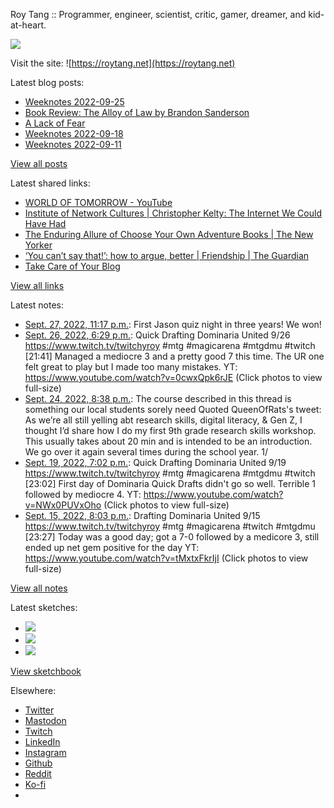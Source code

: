 Roy Tang :: Programmer, engineer, scientist, critic, gamer, dreamer, and kid-at-heart.

![](https://roytang.net/static/img/profile.jpg)

Visit the site: ![https://roytang.net](https://roytang.net)

Latest blog posts:

- [Weeknotes 2022-09-25](https://roytang.net/2022/09/weeknotes-09-25/)
- [Book Review: The Alloy of Law by Brandon Sanderson](https://roytang.net/2022/09/alloy-of-law/)
- [A Lack of Fear](https://roytang.net/2022/09/lack-of-fear/)
- [Weeknotes 2022-09-18](https://roytang.net/2022/09/weeknotes-09-18/)
- [Weeknotes 2022-09-11](https://roytang.net/2022/09/weeknotes-09-11/)

[View all posts](https://roytang.net/blog)

Latest shared links:

- [WORLD OF TOMORROW - YouTube](https://roytang.net/2022/09/14bfff78213855046ed7c7ff6d16e017/)
- [Institute of Network Cultures | Christopher Kelty:  The Internet We Could Have Had](https://roytang.net/2022/09/c5f84b8197cf32c224fb73e2bd175676/)
- [The Enduring Allure of Choose Your Own Adventure Books | The New Yorker](https://roytang.net/2022/09/44b2ee3484b2bf2d0a4217a2923eb206/)
- [‘You can’t say that!’: how to argue, better | Friendship | The Guardian](https://roytang.net/2022/09/aec0f8843c5b8beed200d8bc686f0d7b/)
- [Take Care of Your Blog](https://roytang.net/2022/09/10b3556f2885d58d59c53f2b4ab3b3da/)

[View all links](https://roytang.net/links)

Latest notes:

- [Sept. 27, 2022, 11:17 p.m.](https://roytang.net/2022/09/treeline/): First Jason quiz night in three years! We won!
- [Sept. 26, 2022, 6:29 p.m.](https://roytang.net/2022/09/1574345291561680901/): Quick Drafting Dominaria United 9/26 https://www.twitch.tv/twitchyroy #mtg #magicarena #mtgdmu #twitch [21:41] Managed a mediocre 3 and a pretty good 7 this time. The UR one felt great to play but I made too many mistakes. YT: https://www.youtube.com/watch?v=0cwxQpk6rJE (Click photos to view full-size)
- [Sept. 24, 2022, 8:38 p.m.](https://roytang.net/2022/09/1573653142574575617/): The course described in this thread is something our local students sorely need Quoted QueenOfRats&#x27;s tweet: As we’re all still yelling abt research skills, digital literacy, &amp; Gen Z, I thought I’d share how I do my first 9th grade research skills workshop. This usually takes about 20 min and is intended to be an introduction. We go over it again several times during the school year. 1/
- [Sept. 19, 2022, 7:02 p.m.](https://roytang.net/2022/09/1571816961805254659/): Quick Drafting Dominaria United 9/19 https://www.twitch.tv/twitchyroy #mtg #magicarena #mtgdmu #twitch [23:02] First day of Dominaria Quick Drafts didn&#x27;t go so well. Terrible 1 followed by mediocre 4. YT: https://www.youtube.com/watch?v=NWx0PUVxOho (Click photos to view full-size)
- [Sept. 15, 2022, 8:03 p.m.](https://roytang.net/2022/09/1570382684475592704/): Drafting Dominaria United 9/15 https://www.twitch.tv/twitchyroy #mtg #magicarena #twitch #mtgdmu [23:27] Today was a good day; got a 7-0 followed by a medicore 3, still ended up net gem positive for the day YT: https://www.youtube.com/watch?v=tMxtxFkrIjI (Click photos to view full-size)

[View all notes](https://roytang.net/notes)

Latest sketches:


- ![](https://roytang.net/media/cache/8b/b5/8bb546ee9b7c39665a6fa8d84b40f6c7.jpg)
- ![](https://roytang.net/media/cache/12/60/1260736fe21c5cfd96c1c0b6f467475e.jpg)
- ![](https://roytang.net/media/cache/71/25/7125fc96d9db296bc5f16306d33cc459.jpg)

[View sketchbook](https://roytang.net/albums/sketchbook)


Elsewhere:

- [Twitter](https://twitter.com/roytang)
- [Mastodon](https://mastodon.technology/@roytang)
- [Twitch](https://twitch.tv/twitchyroy)
- [LinkedIn](https://www.linkedin.com/in/roytang)
- [Instagram](https://instagram.com/roytang0400)
- [Github](https://github.com/roytang)
- [Reddit](https://reddit.com/u/hungryroy)
- [Ko-fi](https://ko-fi.com/roytang)
- [](mailto:hello@roytang.net)